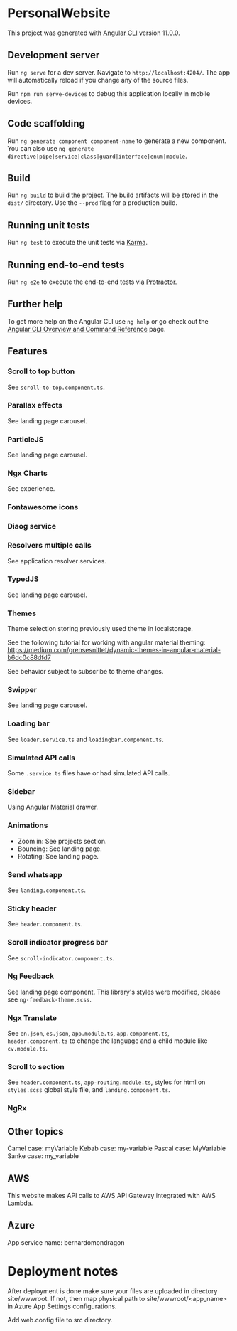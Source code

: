 # PersonalWebsite

This project was generated with [Angular CLI](https://github.com/angular/angular-cli) version 11.0.0.

## Development server

Run `ng serve` for a dev server. Navigate to `http://localhost:4204/`. The app will automatically reload if you change any of the source files.

Run `npm run serve-devices` to debug this application locally in mobile devices.

## Code scaffolding

Run `ng generate component component-name` to generate a new component. You can also use `ng generate directive|pipe|service|class|guard|interface|enum|module`.

## Build

Run `ng build` to build the project. The build artifacts will be stored in the `dist/` directory. Use the `--prod` flag for a production build.

## Running unit tests

Run `ng test` to execute the unit tests via [Karma](https://karma-runner.github.io).

## Running end-to-end tests

Run `ng e2e` to execute the end-to-end tests via [Protractor](http://www.protractortest.org/).

## Further help

To get more help on the Angular CLI use `ng help` or go check out the [Angular CLI Overview and Command Reference](https://angular.io/cli) page.

## Features

### Scroll to top button 

See `scroll-to-top.component.ts`.

### Parallax effects

See landing page carousel.

### ParticleJS

See landing page carousel.

### Ngx Charts

See experience.

### Fontawesome icons

### Diaog service

### Resolvers multiple calls

See application resolver services.

### TypedJS

See landing page carousel.

### Themes

Theme selection storing previously used theme in localstorage.

See the following tutorial for working with angular material theming:
https://medium.com/grensesnittet/dynamic-themes-in-angular-material-b6dc0c88dfd7

See behavior subject to subscribe to theme changes.

### Swipper

See landing page carousel.

### Loading bar

See `loader.service.ts` and `loadingbar.component.ts`.

### Simulated API calls

Some `.service.ts` files have or had simulated API calls.

### Sidebar

Using Angular Material drawer.

### Animations

* Zoom in: See projects section.
* Bouncing: See landing page.
* Rotating: See landing page.

### Send whatsapp

See `landing.component.ts`.

### Sticky header

See `header.component.ts`.

### Scroll indicator progress bar

See `scroll-indicator.component.ts`.

### Ng Feedback

See landing page component. This library's styles were modified, please see `ng-feedback-theme.scss`.

### Ngx Translate

See `en.json`, `es.json`, `app.module.ts`, `app.component.ts`, `header.component.ts` to change the language and a child module like `cv.module.ts`.

### Scroll to section

See `header.component.ts`, `app-routing.module.ts`, styles for html on `styles.scss` global style file, and `landing.component.ts`.

### NgRx

## Other topics

Camel case: myVariable
Kebab case: my-variable
Pascal case: MyVariable
Sanke case: my_variable

## AWS

This website makes API calls to AWS API Gateway integrated with AWS Lambda.

## Azure

App service name: bernardomondragon

# Deployment notes

After deployment is done make sure your files are uploaded in directory site/wwwroot. If not, then map physical path to site/wwwroot/<app_name> in Azure App Settings configurations.

Add web.config file to src directory.
